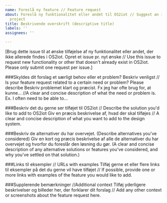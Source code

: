 ```yaml
---
name: Foreslå ny feature // Feature request
about: Foreslå ny funktionalitet eller andet til OS2iot // Suggest an idea for this
  project
title: Beskrivende overskrift (descriptive title)
labels: ''
assignees: ''

---
```


[Brug dette issue til at ønske tilføjelse af ny funktionalitet eller andet, der ikke allerede findes i OS2iot. Opret et issue pr. nyt ønske // Use this issue to request new functionality or other that doesn't already exist in OS2iot. Please only submit one request per issue.]

###Skyldes dit forslag et særligt behov eller et problem? Beskriv venligst // Is your feature request related to a certain need or problem? Please describe
Beskriv problemet klart og præcist. Fx jeg har ofte brug for, at kunne... //A clear and concise description of what the need or problem is. Ex. I often need to be able to...

###Beskriv det du gerne ser tilføjet til OS2iot // Describe the solution you'd like to add to OS2iot
Giv en præcis beskrivelse af, hvad der skal tilføjes // A clear and concise description of what you want to add to the design system.

###Beskriv de alternativer du har overvejet. (Describe alternatives you've considered)
Giv en kort og præcis beskrivelse af alle de alternativer du har overvejet og hvorfor du foreslår den løsning du gør. (A clear and concise description of any alternative solutions or features you've considered, and why you've settled on that solution.)

###Links til eksempler // URLs with examples
Tilføj gerne et eller flere links til eksempler på det du gerne vil have tilføjet // If possible, provide one or more links with examples of the feature you would like to add.

###Supplerende bemærkninger //Additional context
Tilføj yderligere beskrivelser og billeder her, der forklarer dit forslag // Add any other context or screenshots about the feature request here.
